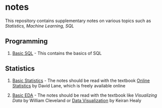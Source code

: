 # notes

This repository contains supplementary notes on various topics such as *Statistics, Machine Learning, SQL*

## Programming

1. [Basic SQL](https://github.com/dvpramodkumar/notes/blob/master/SQL/Basic_SQL.pdf) - This contains the basics of SQL

## Statistics

1. [Basic Statistics](https://github.com/dvpramodkumar/notes/blob/master/Statistics/Basic_Statistics.pdf) - The notes should be read with the textbook [Online Statistics](http://onlinestatbook.com/2/index.html) by David Lane, which is freely available online

2. [Basic EDA](https://github.com/dvpramodkumar/notes/blob/master/Statistics/Basic_EDA.pdf) - The notes should be read with the textbook like *Visualizing Data* by William Cleveland or [Data Visualization](https://socviz.co) by Keiran Healy
